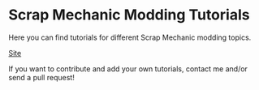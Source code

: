 # Scrap Mechanic Modding Tutorials
Here you can find tutorials for different Scrap Mechanic modding topics.

[Site](https://fagiano0.github.io/Scrap-Mechanic-Modding-Tutorials/)

If you want to contribute and add your own tutorials, contact me and/or send a pull request!